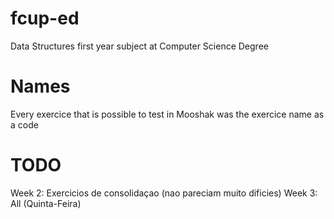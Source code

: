 # fcup-ed
Data Structures first year subject at Computer Science Degree

# Names
Every exercice that is possible to test in Mooshak was the exercice name as a code

# TODO
Week 2: Exercicios de consolidaçao (nao pareciam muito dificies)
Week 3: All (Quinta-Feira)